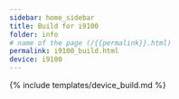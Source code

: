 ```yaml
---
sidebar: home_sidebar
title: Build for i9100
folder: info
# name of the page (/{{permalink}}.html)
permalink: i9100_build.html
device: i9100
---
```

{% include templates/device_build.md %}
